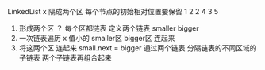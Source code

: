 LinkedList x
隔成两个区 每个节点的初始相对位置要保留 
1 2 2
4 3 5
1. 形成两个区 ？ 每个区都链表 
定义两个链表  smaller  bigger 
2. 一次链表遍历
x  值小的 smaller区 
 bigger区 
 连起来 
 3. 将这两个区 连起来   small.next =  bigger
 通过两个链表 分隔链表的不同区域的子链表 两个子链表再组合起来 



